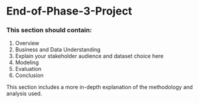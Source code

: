 # End-of-Phase-3-Project
### This section should contain:
1. Overview
2. Business and Data Understanding
3. Explain your stakeholder audience and dataset choice here
4. Modeling
5. Evaluation
6. Conclusion

This section includes a more in-depth explanation of the methodology and analysis used.
